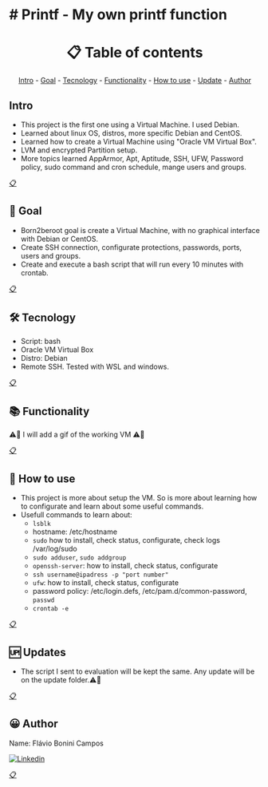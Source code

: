 # # Printf - My own printf function

<h1 name ="content" align = "center">📋 Table of contents</h1>
<p align = "center">
  <a href = "#intro">Intro</a> -
  <a href = "#goal">Goal</a> -
  <a href = "#tec">Tecnology</a> -
  <a href = "#function">Functionality</a> -
  <a href = "#how">How to use</a> -
  <a href = "#update">Update</a> -
  <a href = "#author">Author</a>
</p>

<a name="intro"/> <h2> Intro </h2> </a>
- This project is the first one using a Virtual Machine. I used Debian.
- Learned about linux OS, distros, more specific Debian and CentOS.  
- Learned how to create a Virtual Machine using "Oracle VM Virtual Box".
- LVM and encrypted Partition setup.
- More topics learned AppArmor, Apt, Aptitude, SSH, UFW, Password policy, sudo command and cron schedule, mange users and groups.
<p></p>
<a href = "#content">📋</a>

<a name="goal"/> <h2> 🎯 Goal </h2> </a>
- Born2beroot goal is create a Virtual Machine, with no graphical interface with Debian or CentOS.
- Create SSH connection, configurate protections, passwords, ports, users and groups.
- Create and execute a bash script that will run every 10 minutes with crontab.
<p></p>
<a href = "#content">📋</a>

<a name="tec"/> <h2> 🛠️ Tecnology </h2> </a>
- Script: bash
- Oracle VM Virtual Box
- Distro: Debian
- Remote SSH. Tested with WSL and windows.
<p></p>
<a href = "#content">📋</a>

<a name="function"/> <h2> 📚 Functionality </h2> </a>

⚠️🚧 I will add a gif of the working VM ⚠️🚧

<p></p>
<a href = "#content">📋</a>

<a name="how"/> <h2> 📖 How to use </h2> </a>

- This project is more about setup the VM. So is more about learning how to configurate and learn about some useful commands.
- Usefull commands to learn about:
  - ```lsblk```
  - hostname: /etc/hostname
  - ```sudo``` how to install, check status, configurate, check logs /var/log/sudo
  - ```sudo adduser```, ```sudo addgroup``` 
  - ```openssh-server```: how to install, check status, configurate
  - ```ssh username@ipadress -p "port number"```
  - ```ufw```: how to install, check status, configurate
  - password policy: /etc/login.defs, /etc/pam.d/common-password, ```passwd```
  - ```crontab -e```

<p></p>
<a href = "#content">📋</a>

<a name="update"/> <h2> 🆙 Updates </h2> </a>
- The script I sent to evaluation will be kept the same. Any update will be on the update folder.⚠️🚧
<p></p>
<a href = "#content">📋</a>

<a name="author"/> <h2> 😀 Author </h2> </a>
Name: Flávio Bonini Campos
<p></p>

[![Linkedin](https://img.shields.io/badge/LinkedIn-0077B5?style=for-the-badge&logo=linkedin&logoColor=white)](https://www.linkedin.com/in/flaviobc88/)
<p></p>
<a href = "#content">📋</a>
<p></p>
